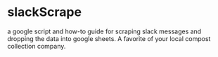 # slackScrape
a google script and how-to guide for scraping slack messages and dropping the data into google sheets. A favorite of your local compost collection company.
